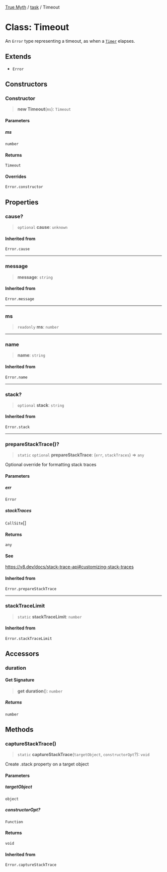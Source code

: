 [True Myth](../../index.md) / [task](../index.md) / Timeout

# Class: Timeout

An `Error` type representing a timeout, as when a [`Timer`](../type-aliases/Timer.md) elapses.

## Extends

- `Error`

## Constructors

### Constructor

> **new Timeout**(`ms`): `Timeout`

#### Parameters

##### ms

`number`

#### Returns

`Timeout`

#### Overrides

`Error.constructor`

## Properties

### cause?

> `optional` **cause**: `unknown`

#### Inherited from

`Error.cause`

***

### message

> **message**: `string`

#### Inherited from

`Error.message`

***

### ms

> `readonly` **ms**: `number`

***

### name

> **name**: `string`

#### Inherited from

`Error.name`

***

### stack?

> `optional` **stack**: `string`

#### Inherited from

`Error.stack`

***

### prepareStackTrace()?

> `static` `optional` **prepareStackTrace**: (`err`, `stackTraces`) => `any`

Optional override for formatting stack traces

#### Parameters

##### err

`Error`

##### stackTraces

`CallSite`[]

#### Returns

`any`

#### See

https://v8.dev/docs/stack-trace-api#customizing-stack-traces

#### Inherited from

`Error.prepareStackTrace`

***

### stackTraceLimit

> `static` **stackTraceLimit**: `number`

#### Inherited from

`Error.stackTraceLimit`

## Accessors

### duration

#### Get Signature

> **get** **duration**(): `number`

##### Returns

`number`

## Methods

### captureStackTrace()

> `static` **captureStackTrace**(`targetObject`, `constructorOpt`?): `void`

Create .stack property on a target object

#### Parameters

##### targetObject

`object`

##### constructorOpt?

`Function`

#### Returns

`void`

#### Inherited from

`Error.captureStackTrace`
